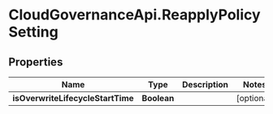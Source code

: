 # CloudGovernanceApi.ReapplyPolicySetting

## Properties

Name | Type | Description | Notes
------------ | ------------- | ------------- | -------------
**isOverwriteLifecycleStartTime** | **Boolean** |  | [optional] 


